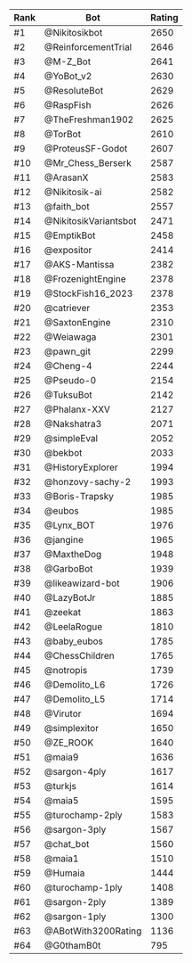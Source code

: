 Rank|Bot|Rating
---|---|---
#1|@Nikitosikbot|2650
#2|@ReinforcementTrial|2646
#3|@M-Z_Bot|2641
#4|@YoBot_v2|2630
#5|@ResoluteBot|2629
#6|@RaspFish|2626
#7|@TheFreshman1902|2625
#8|@TorBot|2610
#9|@ProteusSF-Godot|2607
#10|@Mr_Chess_Berserk|2587
#11|@ArasanX|2583
#12|@Nikitosik-ai|2582
#13|@faith_bot|2557
#14|@NikitosikVariantsbot|2471
#15|@EmptikBot|2458
#16|@expositor|2414
#17|@AKS-Mantissa|2382
#18|@FrozenightEngine|2378
#19|@StockFish16_2023|2378
#20|@catriever|2353
#21|@SaxtonEngine|2310
#22|@Weiawaga|2301
#23|@pawn_git|2299
#24|@Cheng-4|2244
#25|@Pseudo-0|2154
#26|@TuksuBot|2142
#27|@Phalanx-XXV|2127
#28|@Nakshatra3|2071
#29|@simpleEval|2052
#30|@bekbot|2033
#31|@HistoryExplorer|1994
#32|@honzovy-sachy-2|1993
#33|@Boris-Trapsky|1985
#34|@eubos|1985
#35|@Lynx_BOT|1976
#36|@jangine|1965
#37|@MaxtheDog|1948
#38|@GarboBot|1939
#39|@likeawizard-bot|1906
#40|@LazyBotJr|1885
#41|@zeekat|1863
#42|@LeelaRogue|1810
#43|@baby_eubos|1785
#44|@ChessChildren|1765
#45|@notropis|1739
#46|@Demolito_L6|1726
#47|@Demolito_L5|1714
#48|@Virutor|1694
#49|@simplexitor|1650
#50|@ZE_ROOK|1640
#51|@maia9|1636
#52|@sargon-4ply|1617
#53|@turkjs|1614
#54|@maia5|1595
#55|@turochamp-2ply|1583
#56|@sargon-3ply|1567
#57|@chat_bot|1560
#58|@maia1|1510
#59|@Humaia|1444
#60|@turochamp-1ply|1408
#61|@sargon-2ply|1389
#62|@sargon-1ply|1300
#63|@ABotWith3200Rating|1136
#64|@G0thamB0t|795
